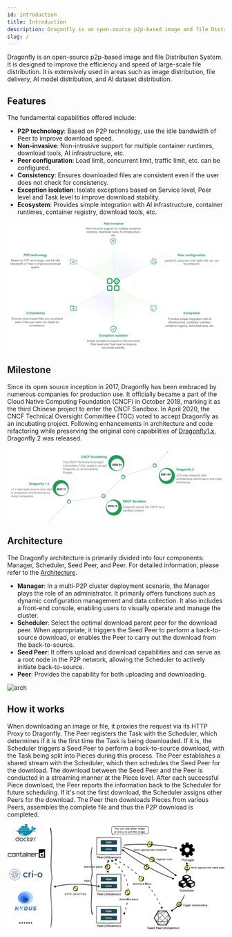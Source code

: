 ```yaml
---
id: introduction
title: Introduction
description: Dragonfly is an open-source p2p-based image and file Distribution System. It is designed to improve the efficiency and speed of large-scale file distribution. It is extensively used in areas such as image distribution, file delivery, AI model distribution, and AI dataset distribution.
slug: /
---
```


Dragonfly is an open-source p2p-based image and file Distribution System.
It is designed to improve the efficiency and speed of large-scale file distribution.
It is extensively used in areas such as image distribution, file delivery, AI model distribution,
and AI dataset distribution.

## Features

The fundamental capabilities offered include:

- **P2P technology**: Based on P2P technology, use the idle bandwidth of Peer to improve download speed.
- **Non-invasive**: Non-intrusive support for multiple container runtimes, download tools, AI infrastructure, etc.
- **Peer configuration**: Load limit, concurrent limit, traffic limit, etc. can be configured.
- **Consistency**: Ensures downloaded files are consistent even if the user does not check for consistency.
- **Exception isolation**: Isolate exceptions based on Service level, Peer level and Task level to improve
download stability.
- **Ecosystem**: Provides simple integration with AI infrastructure, container runtimes, container registry,
download tools, etc.

![features](./resource/getting-started/features.jpeg)

## Milestone

Since its open source inception in 2017, Dragonfly has been embraced by numerous companies for production use.
It officially became a part of the Cloud Native Computing Foundation (CNCF) in October 2018,
marking it as the third Chinese project to enter the CNCF Sandbox. In April 2020,
the CNCF Technical Oversight Committee (TOC) voted to accept Dragonfly as an incubating project.
Following enhancements in architecture and code
refactoring while preserving the original core capabilities of
[Dragonfly1.x](https://github.com/dragonflyoss/Dragonfly), Dragonfly 2 was released.

![milestone](./resource/getting-started/milestone.jpeg)

## Architecture

The Dragonfly architecture is primarily divided into four components: Manager, Scheduler,
Seed Peer, and Peer. 
For detailed information, please refer to the [Architecture](./concepts/terminology/architecture).

- **Manager**: In a multi-P2P cluster deployment scenario, the Manager plays the role of an administrator.
It primarily offers functions such as dynamic configuration management and data collection.
It also includes a front-end console, enabling users to visually operate and manage the cluster.
- **Scheduler**: Select the optimal download parent peer for the download peer.
When appropriate,
it triggers the Seed Peer to perform a back-to-source download,
or enables the Peer to carry out the download from the back-to-source.
- **Seed Peer**: It offers upload and download capabilities and can serve as a root node in the P2P network,
allowing the Scheduler to actively initiate back-to-source.
- **Peer**: Provides the capability for both uploading and downloading.

![arch](./resource/concepts/arch.png)

## How it works

When downloading an image or file, it proxies the request via its HTTP Proxy to Dragonfly.
The Peer registers the Task with the Scheduler, which determines if it is the first
time the Task is being downloaded.
If it is, the Scheduler triggers a Seed Peer to perform a back-to-source download,
with the Task being split into Pieces during this process.
The Peer establishes a shared stream with the Scheduler, which then schedules the Seed Peer for the download.
The download between the Seed Peer and the Peer is conducted in a streaming manner at the Piece level.
After each successful Piece download, the Peer reports the information back to the Scheduler for future scheduling.
If it's not the first download,
the Scheduler assigns other Peers for the download. The Peer then downloads Pieces from various Peers,
assembles the complete file and thus the P2P download is completed.

![sequence-diagram](./resource/getting-started/sequence-diagram.png)
